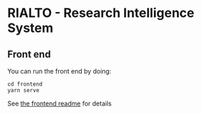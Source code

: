# RIALTO - Research Intelligence System

## Front end
You can run the front end by doing:

```
cd frontend
yarn serve
```

See [the frontend readme](frontend/README.md) for details
